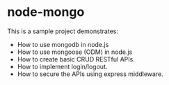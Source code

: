 # node-mongo
This is a sample project demonstrates:
- How to use mongodb in node.js
- How to use mongoose (ODM) in node.js
- How to create basic CRUD RESTful APIs.
- How to implement login/logout.
- How to secure the APIs using express middleware.